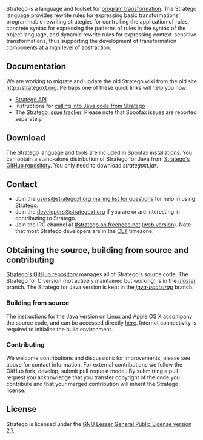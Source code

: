 Stratego is a language and toolset for [program transformation](http://strategoxt.org/Transform/ProgramTransformation). The Stratego language provides rewrite rules for expressing basic transformations, programmable rewriting strategies for controlling the application of rules, concrete syntax for expressing the patterns of rules in the syntax of the object language, and dynamic rewrite rules for expressing context-sensitive transformations, thus supporting the development of transformation components at a high level of abstraction.

## Documentation

We are working to migrate and update the old Stratego wiki from the old site <http://strategoxt.org>. Perhaps one of these quick links will help you now:

* [Stratego API](http://hydra.nixos.org/job/strategoxt-docs/libstratego-lib-docs-trunk/tarball/latest/download/1/docs)
* Instructions for [calling into Java code from Stratego](/stratego/external-strategies/)
* The [Stratego issue tracker](http://yellowgrass.org/project/StrategoXT). Please note that Spoofax issues are reported separately.

## Download

The Stratego language and tools are included in [Spoofax](/download/) installations. You can obtain a stand-alone distribution of Stratego for Java from [Stratego's GitHub repository](https://github.com/metaborg/strategoxt/releases/tag/baseline). You only need to download *strategoxt.jar*.

## Contact

* Join the [users@strategoxt.org mailing list for questions](https://mailman.st.ewi.tudelft.nl/listinfo/users) for help in using Stratego.
* Join the [developers@strategoxt.org](https://mailman.st.ewi.tudelft.nl/listinfo/developers) if you are or are interesting in contributing to Stratego.
* Join the IRC channel at [#stratego on freenode.net](irc://irc.freenode.net/#stratego) ([web version](http://webchat.freenode.net/?channels=stratego)). Note that most Stratego developers are in the [CET](http://www.timeanddate.com/worldclock/custom.html?cities=16) timezone.

## Obtaining the source, building from source and contributing

[Stratego's GitHub repository](https://github.com/metaborg/strategoxt) manages all of Stratego's source code. The Stratego for C version (not actively maintained but working) is in the [*master*](https://github.com/metaborg/strategoxt/tree/master) branch. The Stratego for Java version is kept in the [*java-bootstrap*](https://github.com/metaborg/strategoxt/tree/java-bootstrap) branch.

### Building from source

The instructions for the Java version on Linux and Apple OS X accompany the source code, and can be accessed directly [here](https://github.com/metaborg/strategoxt/blob/java-bootstrap/strategoxt/BUILDING.md). Internet connectivity is required to initialise the build environment.

### Contributing

We welcome contributions and discussions for improvements, please see above for contact information. For external contributions we follow the GitHub fork, develop, submit pull request model. By submitting a pull request you acknowledge that you transfer copyright of the code you contribute and that your merged contribution will inherit the Stratego license.

## License

Stratego is licensed under the [GNU Lesser General Public License version 2.1](https://www.gnu.org/licenses/old-licenses/lgpl-2.1.html).



